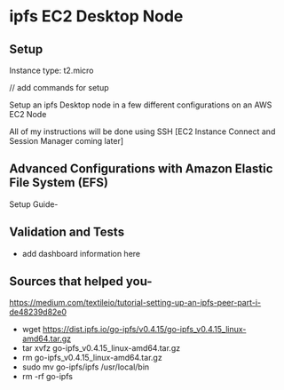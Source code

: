 # ipfs EC2 Desktop Node


## Setup

Instance type: t2.micro

// add commands for setup

Setup an ipfs Desktop node in a few different configurations on an AWS EC2 Node

All of my instructions will be done using SSH [EC2 Instance Connect and Session Manager coming later]


## Advanced Configurations with Amazon Elastic File System (EFS)

Setup Guide-

## Validation and Tests

- add dashboard information here

## Sources that helped you- 

https://medium.com/textileio/tutorial-setting-up-an-ipfs-peer-part-i-de48239d82e0

- wget https://dist.ipfs.io/go-ipfs/v0.4.15/go-ipfs_v0.4.15_linux-amd64.tar.gz
- tar xvfz go-ipfs_v0.4.15_linux-amd64.tar.gz
- rm go-ipfs_v0.4.15_linux-amd64.tar.gz 
- sudo mv go-ipfs/ipfs /usr/local/bin
- rm -rf go-ipfs
